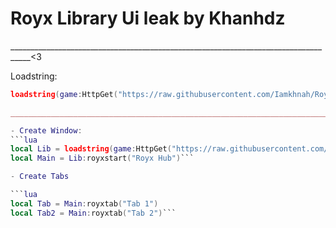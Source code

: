 # Royx Library Ui leak by Khanhdz
___________________________________________________________________________________<3

Loadstring:
```lua
loadstring(game:HttpGet("https://raw.githubusercontent.com/Iamkhnah/RoyxLib/main/Library.lua"))()```

_____________________________________________________________________________________<3

- Create Window:
```lua
local Lib = loadstring(game:HttpGet("https://raw.githubusercontent.com/Iamkhnah/RoyxLib/main/Library.lua"))()
local Main = Lib:royxstart("Royx Hub")```

- Create Tabs

```lua
local Tab = Main:royxtab("Tab 1")
local Tab2 = Main:royxtab("Tab 2")```

